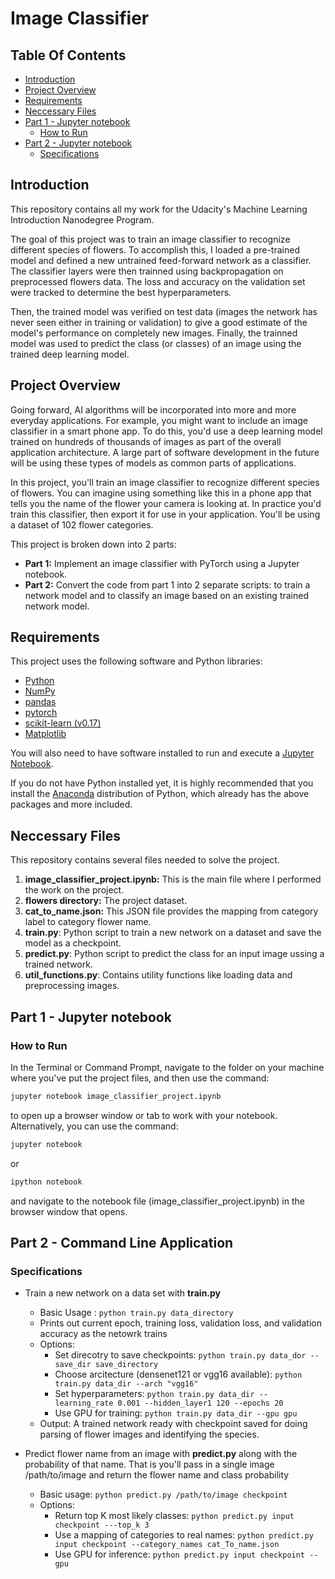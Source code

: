 # Image Classifier

## Table Of Contents

- [Introduction](#introduction)
- [Project Overview](#project-overview)
- [Requirements](#requirements)
- [Neccessary Files](#neccessary-files)
- [Part 1 - Jupyter notebook](#part-1---jupyter-notebook)
  - [How to Run](#how-to-run)
- [Part 2 - Jupyter notebook](#part-2---command-line-application)
  - [Specifications](#specifications)

## Introduction

This repository contains all my work for the Udacity's Machine Learning Introduction Nanodegree Program.

The goal of this project was to train an image classifier to recognize different species of flowers.
To accomplish this, I loaded a pre-trained model and defined a new untrained feed-forward network as a classifier. The classifier layers were then trainned using backpropagation on preprocessed flowers data.
The loss and accuracy on the validation set were tracked to determine the best hyperparameters.

Then, the trained model was verified on test data (images the network has never seen either in training or validation) to give a good estimate of the model's performance on completely new images.
Finally, the trainned model was used to predict the class (or classes) of an image using the trained deep learning model.

## Project Overview

Going forward, AI algorithms will be incorporated into more and more everyday applications. For example, you might want to include an image classifier in a smart phone app. To do this, you'd use a deep learning model trained on hundreds of thousands of images as part of the overall application architecture. A large part of software development in the future will be using these types of models as common parts of applications.

In this project, you'll train an image classifier to recognize different species of flowers. You can imagine using something like this in a phone app that tells you the name of the flower your camera is looking at. In practice you'd train this classifier, then export it for use in your application. You'll be using a dataset of 102 flower categories.

This project is broken down into 2 parts:

- **Part 1:** Implement an image classifier with PyTorch using a Jupyter notebook.
- **Part 2:** Convert the code from part 1 into 2 separate scripts: to train a network model and to classify an image based on an existing trained network model.

## Requirements

This project uses the following software and Python libraries:

- [Python](https://www.python.org/downloads/release/python-364/)
- [NumPy](https://numpy.org/)
- [pandas](https://pandas.pydata.org/)
- [pytorch](https://pytorch.org/)
- [scikit-learn (v0.17)](https://scikit-learn.org/0.17/install.html)
- [Matplotlib](https://matplotlib.org/)

You will also need to have software installed to run and execute a [Jupyter Notebook](http://ipython.org/notebook.html).

If you do not have Python installed yet, it is highly recommended that you install the [Anaconda](https://www.anaconda.com/distribution/) distribution of Python, which already has the above packages and more included.

## Neccessary Files

This repository contains several files needed to solve the project.

1. **image_classifier_project.ipynb:** This is the main file where I performed the work on the project.
2. **flowers directory:** The project dataset.
3. **cat_to_name.json:** This JSON file provides the mapping from category label to category flower name.
4. **train.py**: Python script to train a new network on a dataset and save the model as a checkpoint.
5. **predict.py**: Python script to predict the class for an input image ussing a trained network.
6. **util_functions.py**: Contains utility functions like loading data and preprocessing images.

## Part 1 - Jupyter notebook

### How to Run

In the Terminal or Command Prompt, navigate to the folder on your machine where you've put the project files, and then use the command:

```bash
jupyter notebook image_classifier_project.ipynb
```

 to open up a browser window or tab to work with your notebook.
 Alternatively, you can use the command:

 ```bash
jupyter notebook
```

or

```bash
ipython notebook
```

and navigate to the notebook file (image_classifier_project.ipynb) in the browser window that opens.

## Part 2 - Command Line Application

### Specifications

- Train a new network on a data set with **train.py**
  - Basic Usage : ```python train.py data_directory```
  - Prints out current epoch, training loss, validation loss, and validation accuracy as the netowrk trains
  - Options:
    - Set direcotry to save checkpoints: ```python train.py data_dor --save_dir save_directory```
    - Choose arcitecture (densenet121 or vgg16 available): ```python train.py data_dir --arch "vgg16"```
    - Set hyperparameters: ```python train.py data_dir --learning_rate 0.001 --hidden_layer1 120 --epochs 20```
    - Use GPU for training: ```python train.py data_dir --gpu gpu```
  - Output: A trained network ready with checkpoint saved for doing parsing of flower images and identifying the species.

- Predict flower name from an image with **predict.py** along with the probability of that name. That is you'll pass in a single image /path/to/image and return the flower name and class probability
  - Basic usage: ```python predict.py /path/to/image checkpoint```
  - Options:
    - Return top K most likely classes: ```python predict.py input checkpoint ---top_k 3```
    - Use a mapping of categories to real names: ```python predict.py input checkpoint --category_names cat_To_name.json```
    - Use GPU for inference: ```python predict.py input checkpoint --gpu```
